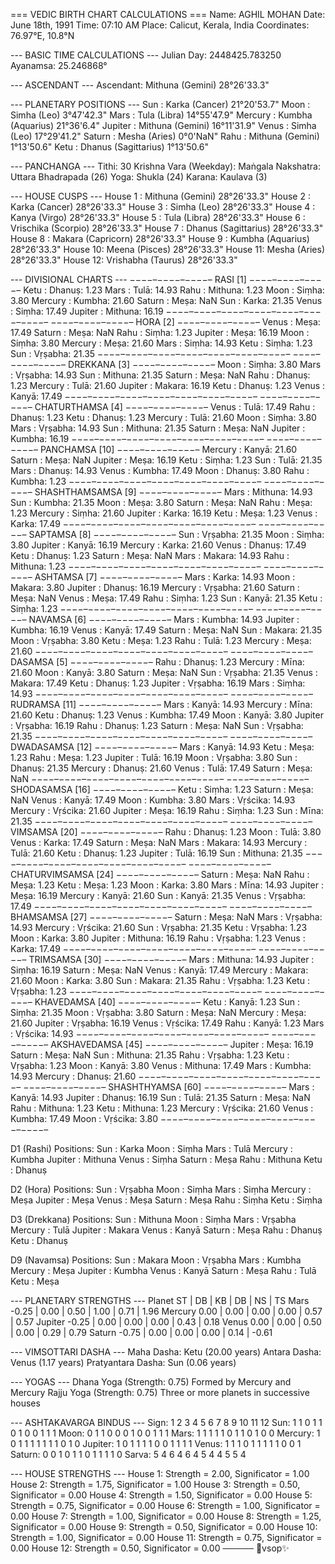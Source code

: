 
=== VEDIC BIRTH CHART CALCULATIONS ===
Name: AGHIL MOHAN
Date: June 18th, 1991
Time: 07:10 AM
Place: Calicut, Kerala, India
Coordinates: 76.97°E, 10.8°N

--- BASIC TIME CALCULATIONS ---
Julian Day: 2448425.783250
Ayanamsa: 25.246868°

--- ASCENDANT ---
Ascendant: Mithuna (Gemini) 28°26'33.3"

--- PLANETARY POSITIONS ---
Sun     : Karka (Cancer) 21°20'53.7"
Moon    : Simha (Leo) 3°47'42.3"
Mars    : Tula (Libra) 14°55'47.9"
Mercury : Kumbha (Aquarius) 21°36'6.4"
Jupiter : Mithuna (Gemini) 16°11'31.9"
Venus   : Simha (Leo) 17°29'41.2"
Saturn  : Mesha (Aries) 0°0'NaN"
Rahu    : Mithuna (Gemini) 1°13'50.6"
Ketu    : Dhanus (Sagittarius) 1°13'50.6"

--- PANCHANGA ---
Tithi: 30 Krishna
Vara (Weekday): Maṅgala
Nakshatra: Uttara Bhadrapada (26)
Yoga: Shukla (24)
Karana: Kaulava (3)

--- HOUSE CUSPS ---
House 1 : Mithuna (Gemini) 28°26'33.3"
House 2 : Karka (Cancer) 28°26'33.3"
House 3 : Simha (Leo) 28°26'33.3"
House 4 : Kanya (Virgo) 28°26'33.3"
House 5 : Tula (Libra) 28°26'33.3"
House 6 : Vrischika (Scorpio) 28°26'33.3"
House 7 : Dhanus (Sagittarius) 28°26'33.3"
House 8 : Makara (Capricorn) 28°26'33.3"
House 9 : Kumbha (Aquarius) 28°26'33.3"
House 10: Meena (Pisces) 28°26'33.3"
House 11: Mesha (Aries) 28°26'33.3"
House 12: Vrishabha (Taurus) 28°26'33.3"

--- DIVISIONAL CHARTS ---
−−−−–−−−−–−−−−– RASI [1] −−−−–−−−−–−−−−–
Ketu    : Dhanuṣ: 1.23
Mars    : Tulā: 14.93
Rahu    : Mithuna: 1.23
Moon    : Siṃha: 3.80
Mercury : Kumbha: 21.60
Saturn  : Meṣa: NaN
Sun     : Karka: 21.35
Venus   : Siṃha: 17.49
Jupiter : Mithuna: 16.19
−−−−–−−−−–−−−−–−−−−–−−−−–−−−−–−−−−–
−−−−–−−−−–−−−−– HORA [2] −−−−–−−−−–−−−−–
Venus   : Meṣa: 17.49
Saturn  : Meṣa: NaN
Rahu    : Siṃha: 1.23
Jupiter : Meṣa: 16.19
Moon    : Siṃha: 3.80
Mercury : Meṣa: 21.60
Mars    : Siṃha: 14.93
Ketu    : Siṃha: 1.23
Sun     : Vṛṣabha: 21.35
−−−−–−−−−–−−−−–−−−−–−−−−–−−−−–−−−−–
−−−−–−−−−–−−−−– DREKKANA [3] −−−−–−−−−–−−−−–
Moon    : Siṃha: 3.80
Mars    : Vṛṣabha: 14.93
Sun     : Mithuna: 21.35
Saturn  : Meṣa: NaN
Rahu    : Dhanuṣ: 1.23
Mercury : Tulā: 21.60
Jupiter : Makara: 16.19
Ketu    : Dhanuṣ: 1.23
Venus   : Kanyā: 17.49
−−−−–−−−−–−−−−–−−−−–−−−−–−−−−–−−−−–
−−−−–−−−−–−−−−– CHATURTHAMSA [4] −−−−–−−−−–−−−−–
Venus   : Tulā: 17.49
Rahu    : Dhanuṣ: 1.23
Ketu    : Dhanuṣ: 1.23
Mercury : Tulā: 21.60
Moon    : Siṃha: 3.80
Mars    : Vṛṣabha: 14.93
Sun     : Mithuna: 21.35
Saturn  : Meṣa: NaN
Jupiter : Kumbha: 16.19
−−−−–−−−−–−−−−–−−−−–−−−−–−−−−–−−−−–
−−−−–−−−−–−−−−– PANCHAMSA [10] −−−−–−−−−–−−−−–
Mercury : Kanyā: 21.60
Saturn  : Meṣa: NaN
Jupiter : Meṣa: 16.19
Ketu    : Siṃha: 1.23
Sun     : Tulā: 21.35
Mars    : Dhanuṣ: 14.93
Venus   : Kumbha: 17.49
Moon    : Dhanuṣ: 3.80
Rahu    : Kumbha: 1.23
−−−−–−−−−–−−−−–−−−−–−−−−–−−−−–−−−−–
−−−−–−−−−–−−−−– SHASHTHAMSAMSA [9] −−−−–−−−−–−−−−–
Mars    : Mithuna: 14.93
Sun     : Kumbha: 21.35
Moon    : Meṣa: 3.80
Saturn  : Meṣa: NaN
Rahu    : Meṣa: 1.23
Mercury : Siṃha: 21.60
Jupiter : Karka: 16.19
Ketu    : Meṣa: 1.23
Venus   : Karka: 17.49
−−−−–−−−−–−−−−–−−−−–−−−−–−−−−–−−−−–
−−−−–−−−−–−−−−– SAPTAMSA [8] −−−−–−−−−–−−−−–
Sun     : Vṛṣabha: 21.35
Moon    : Siṃha: 3.80
Jupiter : Kanyā: 16.19
Mercury : Karka: 21.60
Venus   : Dhanuṣ: 17.49
Ketu    : Dhanuṣ: 1.23
Saturn  : Meṣa: NaN
Mars    : Makara: 14.93
Rahu    : Mithuna: 1.23
−−−−–−−−−–−−−−–−−−−–−−−−–−−−−–−−−−–
−−−−–−−−−–−−−−– ASHTAMSA [7] −−−−–−−−−–−−−−–
Mars    : Karka: 14.93
Moon    : Makara: 3.80
Jupiter : Dhanuṣ: 16.19
Mercury : Vṛṣabha: 21.60
Saturn  : Meṣa: NaN
Venus   : Meṣa: 17.49
Rahu    : Siṃha: 1.23
Sun     : Kanyā: 21.35
Ketu    : Siṃha: 1.23
−−−−–−−−−–−−−−–−−−−–−−−−–−−−−–−−−−–
−−−−–−−−−–−−−−– NAVAMSA [6] −−−−–−−−−–−−−−–
Mars    : Kumbha: 14.93
Jupiter : Kumbha: 16.19
Venus   : Kanyā: 17.49
Saturn  : Meṣa: NaN
Sun     : Makara: 21.35
Moon    : Vṛṣabha: 3.80
Ketu    : Meṣa: 1.23
Rahu    : Tulā: 1.23
Mercury : Meṣa: 21.60
−−−−–−−−−–−−−−–−−−−–−−−−–−−−−–−−−−–
−−−−–−−−−–−−−−– DASAMSA [5] −−−−–−−−−–−−−−–
Rahu    : Dhanuṣ: 1.23
Mercury : Mīna: 21.60
Moon    : Kanyā: 3.80
Saturn  : Meṣa: NaN
Sun     : Vṛṣabha: 21.35
Venus   : Makara: 17.49
Ketu    : Dhanuṣ: 1.23
Jupiter : Vṛṣabha: 16.19
Mars    : Siṃha: 14.93
−−−−–−−−−–−−−−–−−−−–−−−−–−−−−–−−−−–
−−−−–−−−−–−−−−– RUDRAMSA [11] −−−−–−−−−–−−−−–
Mars    : Kanyā: 14.93
Mercury : Mīna: 21.60
Ketu    : Dhanuṣ: 1.23
Venus   : Kumbha: 17.49
Moon    : Kanyā: 3.80
Jupiter : Vṛṣabha: 16.19
Rahu    : Dhanuṣ: 1.23
Saturn  : Meṣa: NaN
Sun     : Vṛṣabha: 21.35
−−−−–−−−−–−−−−–−−−−–−−−−–−−−−–−−−−–
−−−−–−−−−–−−−−– DWADASAMSA [12] −−−−–−−−−–−−−−–
Mars    : Kanyā: 14.93
Ketu    : Meṣa: 1.23
Rahu    : Meṣa: 1.23
Jupiter : Tulā: 16.19
Moon    : Vṛṣabha: 3.80
Sun     : Dhanuṣ: 21.35
Mercury : Dhanuṣ: 21.60
Venus   : Tulā: 17.49
Saturn  : Meṣa: NaN
−−−−–−−−−–−−−−–−−−−–−−−−–−−−−–−−−−–
−−−−–−−−−–−−−−– SHODASAMSA [16] −−−−–−−−−–−−−−–
Ketu    : Siṃha: 1.23
Saturn  : Meṣa: NaN
Venus   : Kanyā: 17.49
Moon    : Kumbha: 3.80
Mars    : Vṛścika: 14.93
Mercury : Vṛścika: 21.60
Jupiter : Meṣa: 16.19
Rahu    : Siṃha: 1.23
Sun     : Mīna: 21.35
−−−−–−−−−–−−−−–−−−−–−−−−–−−−−–−−−−–
−−−−–−−−−–−−−−– VIMSAMSA [20] −−−−–−−−−–−−−−–
Rahu    : Dhanuṣ: 1.23
Moon    : Tulā: 3.80
Venus   : Karka: 17.49
Saturn  : Meṣa: NaN
Mars    : Makara: 14.93
Mercury : Tulā: 21.60
Ketu    : Dhanuṣ: 1.23
Jupiter : Tulā: 16.19
Sun     : Mithuna: 21.35
−−−−–−−−−–−−−−–−−−−–−−−−–−−−−–−−−−–
−−−−–−−−−–−−−−– CHATURVIMSAMSA [24] −−−−–−−−−–−−−−–
Saturn  : Meṣa: NaN
Rahu    : Meṣa: 1.23
Ketu    : Meṣa: 1.23
Moon    : Karka: 3.80
Mars    : Mīna: 14.93
Jupiter : Meṣa: 16.19
Mercury : Kanyā: 21.60
Sun     : Kanyā: 21.35
Venus   : Vṛṣabha: 17.49
−−−−–−−−−–−−−−–−−−−–−−−−–−−−−–−−−−–
−−−−–−−−−–−−−−– BHAMSAMSA [27] −−−−–−−−−–−−−−–
Saturn  : Meṣa: NaN
Mars    : Vṛṣabha: 14.93
Mercury : Vṛścika: 21.60
Sun     : Vṛṣabha: 21.35
Ketu    : Vṛṣabha: 1.23
Moon    : Karka: 3.80
Jupiter : Mithuna: 16.19
Rahu    : Vṛṣabha: 1.23
Venus   : Karka: 17.49
−−−−–−−−−–−−−−–−−−−–−−−−–−−−−–−−−−–
−−−−–−−−−–−−−−– TRIMSAMSA [30] −−−−–−−−−–−−−−–
Mars    : Mithuna: 14.93
Jupiter : Siṃha: 16.19
Saturn  : Meṣa: NaN
Venus   : Kanyā: 17.49
Mercury : Makara: 21.60
Moon    : Karka: 3.80
Sun     : Makara: 21.35
Rahu    : Vṛṣabha: 1.23
Ketu    : Vṛṣabha: 1.23
−−−−–−−−−–−−−−–−−−−–−−−−–−−−−–−−−−–
−−−−–−−−−–−−−−– KHAVEDAMSA [40] −−−−–−−−−–−−−−–
Ketu    : Kanyā: 1.23
Sun     : Siṃha: 21.35
Moon    : Vṛṣabha: 3.80
Saturn  : Meṣa: NaN
Mercury : Meṣa: 21.60
Jupiter : Vṛṣabha: 16.19
Venus   : Vṛścika: 17.49
Rahu    : Kanyā: 1.23
Mars    : Vṛścika: 14.93
−−−−–−−−−–−−−−–−−−−–−−−−–−−−−–−−−−–
−−−−–−−−−–−−−−– AKSHAVEDAMSA [45] −−−−–−−−−–−−−−–
Jupiter : Meṣa: 16.19
Saturn  : Meṣa: NaN
Sun     : Mithuna: 21.35
Rahu    : Vṛṣabha: 1.23
Ketu    : Vṛṣabha: 1.23
Moon    : Kanyā: 3.80
Venus   : Mithuna: 17.49
Mars    : Kumbha: 14.93
Mercury : Dhanuṣ: 21.60
−−−−–−−−−–−−−−–−−−−–−−−−–−−−−–−−−−–
−−−−–−−−−–−−−−– SHASHTHYAMSA [60] −−−−–−−−−–−−−−–
Mars    : Kanyā: 14.93
Jupiter : Dhanuṣ: 16.19
Sun     : Tulā: 21.35
Saturn  : Meṣa: NaN
Rahu    : Mithuna: 1.23
Ketu    : Mithuna: 1.23
Mercury : Vṛścika: 21.60
Venus   : Kumbha: 17.49
Moon    : Vṛścika: 3.80
−−−−–−−−−–−−−−–−−−−–−−−−–−−−−–−−−−–

D1 (Rashi) Positions:
Sun     : Karka
Moon    : Siṃha
Mars    : Tulā
Mercury : Kumbha
Jupiter : Mithuna
Venus   : Siṃha
Saturn  : Meṣa
Rahu    : Mithuna
Ketu    : Dhanuṣ

D2 (Hora) Positions:
Sun     : Vṛṣabha
Moon    : Siṃha
Mars    : Siṃha
Mercury : Meṣa
Jupiter : Meṣa
Venus   : Meṣa
Saturn  : Meṣa
Rahu    : Siṃha
Ketu    : Siṃha

D3 (Drekkana) Positions:
Sun     : Mithuna
Moon    : Siṃha
Mars    : Vṛṣabha
Mercury : Tulā
Jupiter : Makara
Venus   : Kanyā
Saturn  : Meṣa
Rahu    : Dhanuṣ
Ketu    : Dhanuṣ

D9 (Navamsa) Positions:
Sun     : Makara
Moon    : Vṛṣabha
Mars    : Kumbha
Mercury : Meṣa
Jupiter : Kumbha
Venus   : Kanyā
Saturn  : Meṣa
Rahu    : Tulā
Ketu    : Meṣa

--- PLANETARY STRENGTHS ---
Planet     ST   |   DB   |   KB   |   DB   |   NS   |   TS
Mars       -0.25 | 0.00 | 0.50 | 1.00 | 0.71 | 1.96
Mercury    0.00 | 0.00 | 0.00 | 0.00 | 0.57 | 0.57
Jupiter    -0.25 | 0.00 | 0.00 | 0.00 | 0.43 | 0.18
Venus      0.00 | 0.00 | 0.50 | 0.00 | 0.29 | 0.79
Saturn     -0.75 | 0.00 | 0.00 | 0.00 | 0.14 | -0.61

--- VIMSOTTARI DASHA ---
Maha Dasha: Ketu (20.00 years)
Antara Dasha: Venus (1.17 years)
Pratyantara Dasha: Sun (0.06 years)

--- YOGAS ---
Dhana Yoga (Strength: 0.75)
  Formed by Mercury and Mercury
Rajju Yoga (Strength: 0.75)
  Three or more planets in successive houses

--- ASHTAKAVARGA BINDUS ---
Sign:      1  2  3  4  5  6  7  8  9  10 11 12
Sun:        1  1  0  1  1  0  1  0  0  1  1  1
Moon:       0  1  1  0  0  0  1  0  0  1  1  1
Mars:       1  1  1  1  1  0  1  1  0  1  0  0
Mercury:    1  0  1  1  1  1  1  1  1  0  1  0
Jupiter:    1  0  1  1  1  1  0  0  1  1  1  1
Venus:      1  1  1  0  1  1  1  1  1  0  0  1
Saturn:     0  0  1  0  1  1  0  1  1  1  1  0
Sarva:      5  4  6  4  6  4  5  4  4  5  5  4

--- HOUSE STRENGTHS ---
House 1: Strength = 2.00, Significator = 1.00
House 2: Strength = 1.75, Significator = 1.00
House 3: Strength = 0.50, Significator = 0.00
House 4: Strength = 1.50, Significator = 0.00
House 5: Strength = 0.75, Significator = 0.00
House 6: Strength = 1.00, Significator = 0.00
House 7: Strength = 1.00, Significator = 0.00
House 8: Strength = 1.25, Significator = 0.00
House 9: Strength = 0.50, Significator = 0.00
House 10: Strength = 1.00, Significator = 0.00
House 11: Strength = 0.75, Significator = 0.00
House 12: Strength = 0.50, Significator = 0.00
─────
💫vsop✨